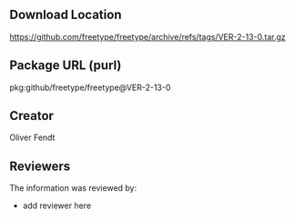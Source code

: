 ## Download Location

https://github.com/freetype/freetype/archive/refs/tags/VER-2-13-0.tar.gz

## Package URL (purl)

pkg:github/freetype/freetype@VER-2-13-0

## Creator

Oliver Fendt

## Reviewers

The information was reviewed by:

* add reviewer here
